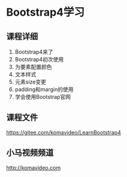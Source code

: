Bootstrap4学习
=============

## 课程详细

1. Bootstrap4来了
2. Bootstrap4初次使用
3. 为要素配置颜色
4. 文本样式
5. 元素size变更
6. padding和margin的使用
7. 学会使用Bootstrap官网

## 课程文件

https://gitee.com/komavideo/LearnBootstrap4

## 小马视频频道

http://komavideo.com
